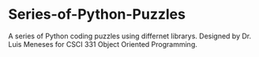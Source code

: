 # Series-of-Python-Puzzles
A series of Python coding puzzles using differnet librarys. Designed by Dr. Luis Meneses for CSCI 331 Object Oriented Programming.
